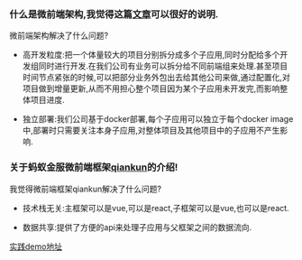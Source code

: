 ### 什么是微前端架构,我觉得这篇[文章](http://www.ayqy.net/blog/micro-frontends/)可以很好的说明.  

微前端架构解决了什么问题?  
- 高开发粒度:把一个体量较大的项目分别拆分成多个子应用,同时分配给多个开发组同时进行开发.在我们公司有业务可以拆分给不同前端组来处理.甚至项目时间节点紧张的时候,可以把部分业务外包出去给其他公司来做,通过配置化,对项目做到增量更新,从而不用担心整个项目因为某个子应用未开发完,而影响整体项目进度.

- 独立部署:我们公司基于docker部署,每个子应用可以独立于每个docker image中,部署时只需要关注本身子应用,对整体项目及其他项目中的子应用不产生影响.

### 关于蚂蚁金服微前端框架[qiankun](https://qiankun.umijs.org/zh/guide)的介绍!

我觉得微前端框架qiankun解决了什么问题?

- 技术栈无关:主框架可以是vue,可以是react,子框架可以是vue,也可以是react.

- 数据共享:提供了方便的api来处理子应用与父框架之间的数据流向. 


[实践demo地址](https://github.com/junjie-lean/qiankun-react-microApp-practice)